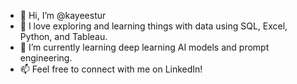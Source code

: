 - 👋 Hi, I’m @kayeestur
- 👀 I love exploring and learning things with data using SQL, Excel, Python, and Tableau.
- 🌱 I’m currently learning deep learning AI models and prompt engineering. 
- 📫 Feel free to connect with me on LinkedIn! 

<!---
kayeestur/kayeestur is a ✨ special ✨ repository because its `README.md` (this file) appears on your GitHub profile.
You can click the Preview link to take a look at your changes.
--->

